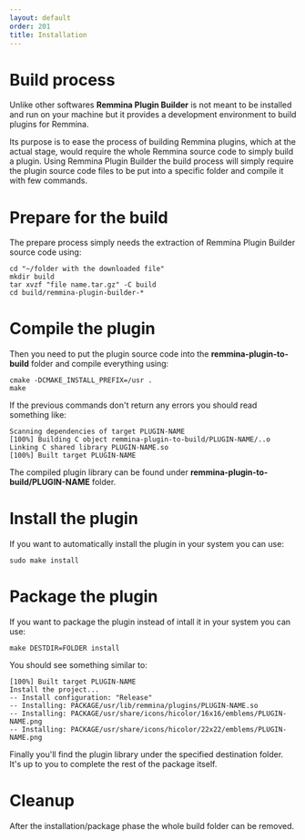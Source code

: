 ```yaml
---
layout: default
order: 201
title: Installation
---
```

# Build process

Unlike other softwares **Remmina Plugin Builder** is not meant to be installed
and run on your machine but it provides a development environment to build
plugins for Remmina.

Its purpose is to ease the process of building Remmina plugins, which at the
actual stage, would require the whole Remmina source code to simply build a plugin.
Using Remmina Plugin Builder the build process will simply require the plugin
source code files to be put into a specific folder and compile it with few commands.

# Prepare for the build

The prepare process simply needs the extraction of Remmina Plugin Builder source
code using:

```
cd "~/folder with the downloaded file"
mkdir build
tar xvzf "file name.tar.gz" -C build
cd build/remmina-plugin-builder-*
```

# Compile the plugin

Then you need to put the plugin source code into the **remmina-plugin-to-build**
folder and compile everything using:

```
cmake -DCMAKE_INSTALL_PREFIX=/usr .
make
```

If the previous commands don't return any errors you should read something like:

```
Scanning dependencies of target PLUGIN-NAME
[100%] Building C object remmina-plugin-to-build/PLUGIN-NAME/..o
Linking C shared library PLUGIN-NAME.so
[100%] Built target PLUGIN-NAME
```

The compiled plugin library can be found under
**remmina-plugin-to-build/PLUGIN-NAME** folder.

# Install the plugin

If you want to automatically install the plugin in your system you can use:
```
sudo make install
```

# Package the plugin

If you want to package the plugin instead of intall it in your system you can use:

```
make DESTDIR=FOLDER install
```

You should see something similar to:

```
[100%] Built target PLUGIN-NAME
Install the project...
-- Install configuration: "Release"
-- Installing: PACKAGE/usr/lib/remmina/plugins/PLUGIN-NAME.so
-- Installing: PACKAGE/usr/share/icons/hicolor/16x16/emblems/PLUGIN-NAME.png
-- Installing: PACKAGE/usr/share/icons/hicolor/22x22/emblems/PLUGIN-NAME.png
```

Finally you'll find the plugin library under the specified destination folder.
It's up to you to complete the rest of the package itself.

# Cleanup

After the installation/package phase the whole build folder can be removed.
